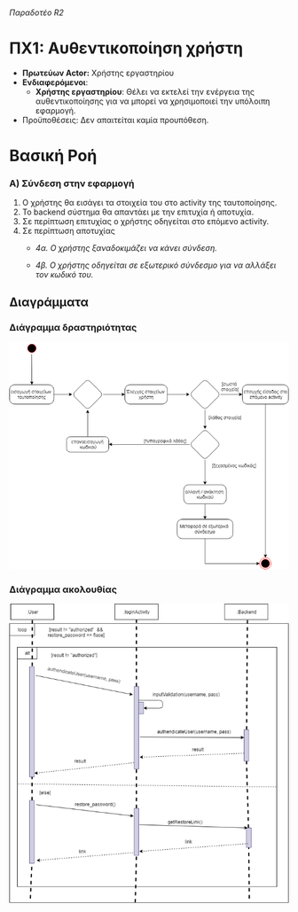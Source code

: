 ###### Παραδοτέο R2

# ΠΧ1: Αυθεντικοποίηση χρήστη

* **Πρωτεύων Actor:** Χρήστης εργαστηρίου
* **Ενδιαφερόμενοι**:
    * **Χρήστης εργαστηρίου**: Θέλει να εκτελεί την ενέργεια της αυθεντικοποίησης για να μπορεί να χρησιμοποιεί την υπόλοιπη εφαρμογή.
* Προϋποθέσεις: Δεν απαιτείται καμία προυπόθεση.

# Βασική Ροή

### Α) Σύνδεση στην εφαρμογή

1. Ο χρήστης θα εισάγει τα στοιχεία του στο activity της ταυτοποίησης.
2. Το backend σύστημα θα απαντάει με την επιτυχία ή αποτυχία.
3. Σε περίπτωση επιτυχίας ο χρήστης οδηγείται στο επόμενο activity.
4. Σε περίπτωση αποτυχίας
    * *4α. Ο χρήστης ξαναδοκιμάζει να κάνει σύνδεση.*

    * *4β. Ο χρήστης οδηγείται σε εξωτερικό σύνδεσμο για να αλλάξει τον κωδικό του.*

## Διαγράμματα

### Διάγραμμα δραστηριότητας

![](uc1-activity.png)

### Διάγραμμα ακολουθίας

![](uc1-seq.png)
